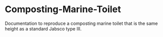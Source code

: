 # Composting-Marine-Toilet
Documentation to reproduce a composting marine toilet that is the same height as a standard Jabsco type III.
